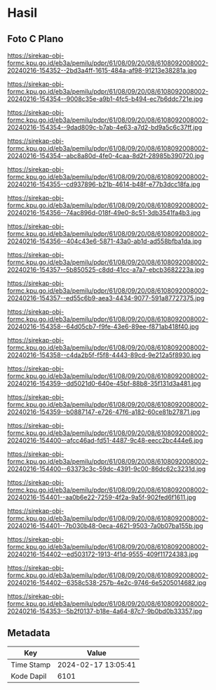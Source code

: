 # Hasil

## Foto C Plano

https://sirekap-obj-formc.kpu.go.id/eb3a/pemilu/pdpr/61/08/09/20/08/6108092008002-20240216-154352--2bd3a4ff-1615-484a-af98-91213e38281a.jpg

https://sirekap-obj-formc.kpu.go.id/eb3a/pemilu/pdpr/61/08/09/20/08/6108092008002-20240216-154354--9008c35e-a9b1-4fc5-b494-ec7b6ddc721e.jpg

https://sirekap-obj-formc.kpu.go.id/eb3a/pemilu/pdpr/61/08/09/20/08/6108092008002-20240216-154354--9dad809c-b7ab-4e63-a7d2-bd9a5c6c37ff.jpg

https://sirekap-obj-formc.kpu.go.id/eb3a/pemilu/pdpr/61/08/09/20/08/6108092008002-20240216-154354--abc8a80d-4fe0-4caa-8d2f-28985b390720.jpg

https://sirekap-obj-formc.kpu.go.id/eb3a/pemilu/pdpr/61/08/09/20/08/6108092008002-20240216-154355--cd937896-b21b-4614-b48f-e77b3dcc18fa.jpg

https://sirekap-obj-formc.kpu.go.id/eb3a/pemilu/pdpr/61/08/09/20/08/6108092008002-20240216-154356--74ac896d-018f-49e0-8c51-3db3541fa4b3.jpg

https://sirekap-obj-formc.kpu.go.id/eb3a/pemilu/pdpr/61/08/09/20/08/6108092008002-20240216-154356--404c43e6-5871-43a0-ab1d-ad558bfba1da.jpg

https://sirekap-obj-formc.kpu.go.id/eb3a/pemilu/pdpr/61/08/09/20/08/6108092008002-20240216-154357--5b850525-c8dd-41cc-a7a7-ebcb3682223a.jpg

https://sirekap-obj-formc.kpu.go.id/eb3a/pemilu/pdpr/61/08/09/20/08/6108092008002-20240216-154357--ed55c6b9-aea3-4434-9077-591a87727375.jpg

https://sirekap-obj-formc.kpu.go.id/eb3a/pemilu/pdpr/61/08/09/20/08/6108092008002-20240216-154358--64d05cb7-f9fe-43e6-89ee-f871ab418f40.jpg

https://sirekap-obj-formc.kpu.go.id/eb3a/pemilu/pdpr/61/08/09/20/08/6108092008002-20240216-154358--c4da2b5f-f5f8-4443-89cd-9e212a5f8930.jpg

https://sirekap-obj-formc.kpu.go.id/eb3a/pemilu/pdpr/61/08/09/20/08/6108092008002-20240216-154359--dd5021d0-640e-45bf-88b8-35f131d3a481.jpg

https://sirekap-obj-formc.kpu.go.id/eb3a/pemilu/pdpr/61/08/09/20/08/6108092008002-20240216-154359--b0887147-e726-47f6-a182-60ce81b27871.jpg

https://sirekap-obj-formc.kpu.go.id/eb3a/pemilu/pdpr/61/08/09/20/08/6108092008002-20240216-154400--afcc46ad-fd51-4487-9c48-eecc2bc444e6.jpg

https://sirekap-obj-formc.kpu.go.id/eb3a/pemilu/pdpr/61/08/09/20/08/6108092008002-20240216-154400--63373c3c-59dc-4391-9c00-86dc62c3231d.jpg

https://sirekap-obj-formc.kpu.go.id/eb3a/pemilu/pdpr/61/08/09/20/08/6108092008002-20240216-154401--aa0b6e22-7259-4f2a-9a5f-902fed6f1611.jpg

https://sirekap-obj-formc.kpu.go.id/eb3a/pemilu/pdpr/61/08/09/20/08/6108092008002-20240216-154401--7b030b48-0eca-4621-9503-7a0b07ba155b.jpg

https://sirekap-obj-formc.kpu.go.id/eb3a/pemilu/pdpr/61/08/09/20/08/6108092008002-20240216-154402--ed503172-1913-4f1d-9555-409f11724383.jpg

https://sirekap-obj-formc.kpu.go.id/eb3a/pemilu/pdpr/61/08/09/20/08/6108092008002-20240216-154402--6358c538-257b-4e2c-9746-6e5205014682.jpg

https://sirekap-obj-formc.kpu.go.id/eb3a/pemilu/pdpr/61/08/09/20/08/6108092008002-20240216-154353--5b2f0137-b18e-4a64-87c7-9b0bd0b33357.jpg


## Metadata

| Key        | Value               |
| ---------- | ------------------- |
| Time Stamp | 2024-02-17 13:05:41 |
| Kode Dapil | 6101                |




